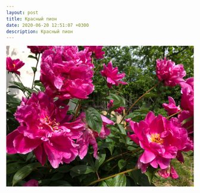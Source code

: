 ```yaml
---
layout: post
title: Красный пион
date: 2020-06-20 12:51:07 +0300
description: Красный пион
---
```


<img src="/assets/images/2020/06/2020-06-20_12-51-07_IMG_3426_web.jpg" class="img-fluid mx-auto d-block" alt="Красный пион" />
